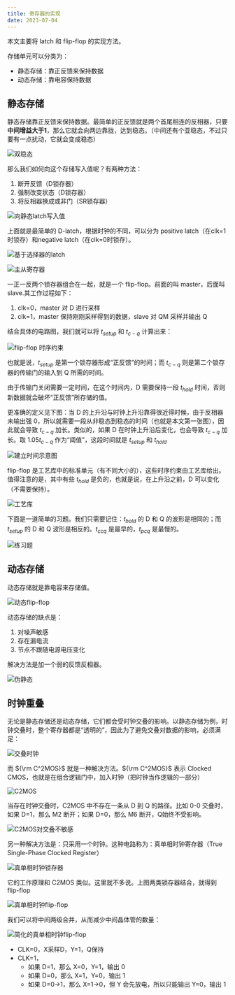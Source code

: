 ```yaml
---
title: 寄存器的实现
date: 2023-07-04
---
```


本文主要将 latch 和 flip-flop 的实现方法。

存储单元可以分类为：

- 静态存储：靠正反馈来保持数据
- 动态存储：靠电容保持数据

## 静态存储

静态存储靠正反馈来保持数据。最简单的正反馈就是两个首尾相连的反相器，只要**中间增益大于1**，那么它就会向两边靠拢，达到稳态。（中间还有个亚稳态，不过只要有一点扰动，它就会变成稳态）

![双稳态](images/bi-stability.png)

那么我们如何向这个存储写入值呢？有两种方法：

1. 断开反馈（D锁存器）
2. 强制改变状态（D锁存器）
3. 将反相器换成或非门（SR锁存器）

![向静态latch写入值](images/writing_into_a_static_latch.png)

上面就是最简单的 D-latch，根据时钟的不同，可以分为 positive latch（在clk=1时锁存）和negative latch（在clk=0时锁存）。

![基于选择器的latch](images/mux-based-latches.png)

![主从寄存器](images/master-slave-flip-flop.png)

一正一反两个锁存器组合在一起，就是一个 flip-flop。前面的叫 master，后面叫 slave.其工作过程如下：

1. clk=0，master 对 D 进行采样
2. clk=1，master 保持刚刚采样得到的数据，slave 对 QM 采样并输出 Q

结合具体的电路图，我们就可以将 $t_{setup}$ 和 $t_{c-q}$ 计算出来：

![flip-flop 时序约束](images/flip-flop-time-contraint.png)

也就是说，$t_{setup}$ 是第一个锁存器形成“正反馈”的时间；而 $t_{c-q}$ 则是第二个锁存器的传输门的输入到 Q 所需的时间。

由于传输门关闭需要一定时间，在这个时间内，D 需要保持一段 $t_{hold}$ 时间，否则新数据就会破坏“正反馈”所存储的值。

更准确的定义见下图：当 D 的上升沿与时钟上升沿靠得很近得时候，由于反相器未输出强 0，所以就需要一段从非稳态到稳态的时间（也就是本文第一张图），因此就会导致 $t_{c-q}$ 加长。类似的，如果 D 在时钟上升沿后变化，也会导致 $t_{c-q}$ 加长。取 $1.05t_{c-q}$ 作为“阈值”，这段时间就是 $t_{setup}$ 和 $t_{hold}$

![建立时间示意图](images/setup_time_illustration.png)

flip-flop 是工艺库中的标准单元（有不同大小的），这些时序约束由工艺库给出。值得注意的是，其中有些 $t_{hold}$ 是负的，也就是说，在上升沿之前，D 可以变化（不需要保持）。

![工艺库](images/real_timing_constraints.png)

下面是一道简单的习题。我们只需要记住：$t_{hold}$ 的 D 和 Q 的波形是相同的；而 $t_{setup}$ 的 D 和 Q 波形是相反的。$t_{ccq}$ 是最早的，$t_{pcq}$ 是最慢的。

![练习题](images/exercise_find_t.png)

## 动态存储

动态存储就是靠电容来存储值。

![动态flip-flop](images/dynamic_transmission_gate_register.png)

动态存储的缺点是：

1. 对噪声敏感
2. 存在漏电流
3. 节点不跟随电源电压变化

解决方法是加一个弱的反馈反相器。

![伪静态](images/pseudo_static_latch.png)

## 时钟重叠

无论是静态存储还是动态存储，它们都会受时钟交叠的影响。以静态存储为例，时钟交叠时，整个寄存器都是“透明的”，因此为了避免交叠对数据的影响，必须满足：

![交叠时钟](images/overlapping_clocks.png)

而 ${\rm C^2MOS}$ 就是一种解决方法。${\rm C^2MOS}$ 表示 Clocked CMOS，也就是在组合逻辑门中，加入时钟（把时钟当作逻辑的一部分）

![C2MOS](images/C2MOS.png)

当存在时钟交叠时，C2MOS 中不存在一条从 D 到 Q 的路径。比如 0-0 交叠时，如果 D=1，那么 M2 断开；如果 D=0，那么 M6 断开，Q始终不受影响。

![C2MOS对交叠不敏感](images/c2mos_insensitive_to_clock_overlap.png)

另一种解决方法是：只采用一个时钟。这种电路称为：真单相时钟寄存器（True Single-Phase Clocked Register）

![真单相时钟锁存器](images/TSPC_register.png)

它的工作原理和 C2MOS 类似。这里就不多说。上图两类锁存器结合，就得到 flip-flop

![真单相时钟flip-flop](images/TSPC_flip_flop.png)

我们可以将中间两级合并，从而减少中间晶体管的数量：

![简化的真单相时钟flip-flop](images/TSPC_flip_flop_with_fewer_devices.png)

- CLK=0，X采样D，Y=1，Q保持
- CLK=1，
  - 如果 D=1，那么 X=0，Y=1，输出 0
  - 如果 D=0，那么 X=1，Y=0，输出 1
  - 如果 D=0→1，那么 X=1→0，但 Y 会先放电，所以只能输出 Y=0，输出 1
